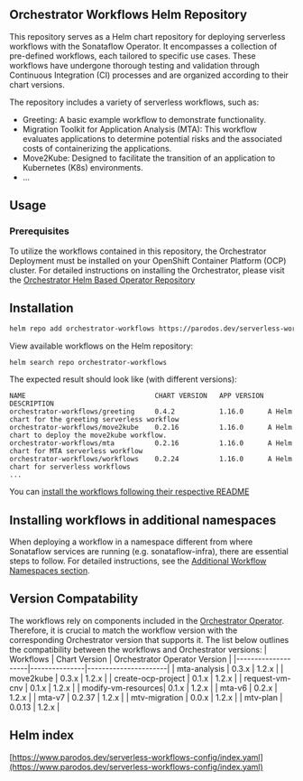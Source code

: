 ## Orchestrator Workflows Helm Repository

This repository serves as a Helm chart repository for deploying serverless workflows with the Sonataflow Operator. It encompasses a collection of pre-defined workflows, each tailored to specific use cases. These workflows have undergone thorough testing and validation through Continuous Integration (CI) processes and are organized according to their chart versions.

The repository includes a variety of serverless workflows, such as:

* Greeting: A basic example workflow to demonstrate functionality.
* Migration Toolkit for Application Analysis (MTA): This workflow evaluates applications to determine potential risks and the associated costs of containerizing the applications.
* Move2Kube: Designed to facilitate the transition of an application to Kubernetes (K8s) environments.
* ...
## Usage

### Prerequisites
To utilize the workflows contained in this repository, the Orchestrator Deployment must be installed on your OpenShift Container Platform (OCP) cluster. For detailed instructions on installing the Orchestrator, please visit the [Orchestrator Helm Based Operator Repository](https://www.parodos.dev/orchestrator-helm-operator/)

## Installation
```bash
helm repo add orchestrator-workflows https://parodos.dev/serverless-workflows-config
```

View available workflows on the Helm repository:
```
helm search repo orchestrator-workflows
```

The expected result should look like (with different versions):
```
NAME                            	CHART VERSION	APP VERSION	DESCRIPTION                                      
orchestrator-workflows/greeting 	0.4.2        	1.16.0     	A Helm chart for the greeting serverless workflow
orchestrator-workflows/move2kube	0.2.16       	1.16.0     	A Helm chart to deploy the move2kube workflow.   
orchestrator-workflows/mta      	0.2.16       	1.16.0     	A Helm chart for MTA serverless workflow         
orchestrator-workflows/workflows	0.2.24       	1.16.0     	A Helm chart for serverless workflows
...
```

You can [install the workflows following their respective README](https://github.com/parodos-dev/serverless-workflows-config/blob/main/docs/release-1.2/)

## Installing workflows in additional namespaces
When deploying a workflow in a namespace different from where Sonataflow services are running (e.g. sonataflow-infra), there are essential steps to follow. For detailed instructions, see the [Additional Workflow Namespaces section](https://github.com/parodos-dev/orchestrator-helm-operator/tree/main/docs/release-1.2?tab=readme-ov-file#additional-workflow-namespaces).

## Version Compatability
The workflows rely on components included in the [Orchestrator Operator](https://www.parodos.dev/orchestrator-helm-operator/). Therefore, it is crucial to match the workflow version with the corresponding Orchestrator version that supports it. The list below outlines the compatibility between the workflows and Orchestrator versions:
| Workflows          | Chart Version | Orchestrator Operator Version |
|--------------------|---------------|----------------------|
| mta-analysis       | 0.3.x         | 1.2.x                |
| move2kube          | 0.3.x         | 1.2.x                |
| create-ocp-project | 0.1.x         | 1.2.x                |
| request-vm-cnv     | 0.1.x         | 1.2.x                |
| modify-vm-resources| 0.1.x         | 1.2.x                |
| mta-v6             | 0.2.x         | 1.2.x                |
| mta-v7             | 0.2.37         | 1.2.x                |
| mtv-migration      | 0.0.x         | 1.2.x                |
| mtv-plan           | 0.0.13         | 1.2.x                |


## Helm index
[https://www.parodos.dev/serverless-workflows-config/index.yaml](https://www.parodos.dev/serverless-workflows-config/index.yaml)